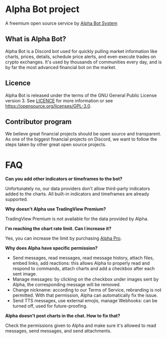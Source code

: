 # Alpha Bot project

A freemium open source service by [Alpha Bot System](https://www.alphabotsystem.com "Alpha Bot System")

## What is Alpha Bot?

Alpha Bot is a Discord bot used for quickly pulling market information like charts, prices, details, schedule price alerts, and even execute trades on crypto exchanges. It's used by thousands of communities every day, and is by far the most advanced financial bot on the market.

## Licence

Alpha Bot is released under the terms of the GNU General Public License version 3. See [LICENCE](LICENCE) for more information or see https://opensource.org/licenses/GPL-3.0.

## Contributor program

We believe great financial projects should be open source and transparent. As one of the biggest financial projects on Discord, we want to follow the steps taken by other great open source projects.

# FAQ

**Can you add other indicators or timeframes to the bot?**

Unfortunately no, our data providers don't allow third-party indicators added to the charts. All built-in indicators and timeframes are already supported.

**Why doesn't Alpha use TradingView Premium?**

TradingView Premium is not available for the data provided by Alpha.

**I'm reaching the chart rate limit. Can I increase it?**

Yes, you can increase the limit by purchasing [Alpha Pro](https://www.alphabotsystem.com/pro "Alpha Pro").

**Why does Alpha have specific permission?**

- Send messages, read messages, read message history, attach files, embed links, add reactions: this allows Alpha to properly read and respond to commands, attach charts and add a checkbox after each sent image.
- Manage messages: by clicking on the checkbox under images sent by Alpha, the corresponding message will be removed.
- Change nickname: according to our Terms of Service, rebranding is not permitted. With that permission, Alpha can automatically fix the issue.
- Send TTS messages, use external emojis, manage Webhooks: can be turned off, used for future-proofing.

**Alpha doesn't post charts in the chat. How to fix that?**

Check the permissions given to Alpha and make sure it's allowed to read messages, send messages, and send attachments.
